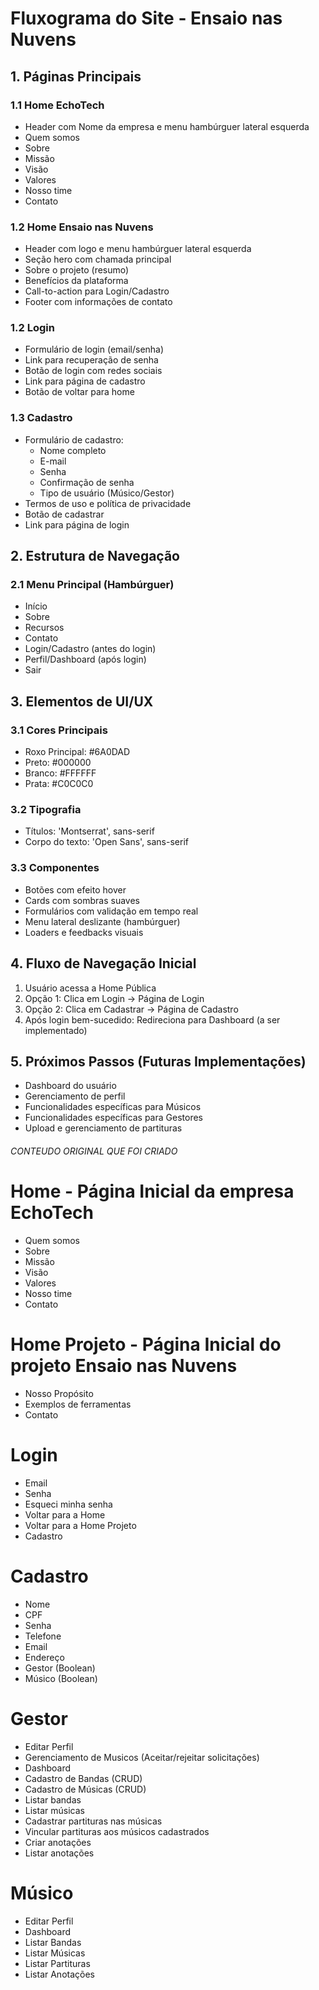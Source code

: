 # Fluxograma do Site - Ensaio nas Nuvens

## 1. Páginas Principais


### 1.1 Home EchoTech
- Header com Nome da empresa e menu hambúrguer lateral esquerda
- Quem somos
- Sobre
- Missão
- Visão
- Valores
- Nosso time
- Contato


### 1.2 Home Ensaio nas Nuvens
- Header com logo e menu hambúrguer lateral esquerda
- Seção hero com chamada principal
- Sobre o projeto (resumo)
- Benefícios da plataforma
- Call-to-action para Login/Cadastro
- Footer com informações de contato

### 1.2 Login
- Formulário de login (email/senha)
- Link para recuperação de senha
- Botão de login com redes sociais
- Link para página de cadastro
- Botão de voltar para home

### 1.3 Cadastro
- Formulário de cadastro:
  - Nome completo
  - E-mail
  - Senha
  - Confirmação de senha
  - Tipo de usuário (Músico/Gestor)
- Termos de uso e política de privacidade
- Botão de cadastrar
- Link para página de login

## 2. Estrutura de Navegação

### 2.1 Menu Principal (Hambúrguer)
- Início
- Sobre
- Recursos
- Contato
- Login/Cadastro (antes do login)
- Perfil/Dashboard (após login)
- Sair

## 3. Elementos de UI/UX

### 3.1 Cores Principais
- Roxo Principal: #6A0DAD
- Preto: #000000
- Branco: #FFFFFF
- Prata: #C0C0C0

### 3.2 Tipografia
- Títulos: 'Montserrat', sans-serif
- Corpo do texto: 'Open Sans', sans-serif

### 3.3 Componentes
- Botões com efeito hover
- Cards com sombras suaves
- Formulários com validação em tempo real
- Menu lateral deslizante (hambúrguer)
- Loaders e feedbacks visuais

## 4. Fluxo de Navegação Inicial
1. Usuário acessa a Home Pública
2. Opção 1: Clica em Login → Página de Login
3. Opção 2: Clica em Cadastrar → Página de Cadastro
4. Após login bem-sucedido: Redireciona para Dashboard (a ser implementado)

## 5. Próximos Passos (Futuras Implementações)
- Dashboard do usuário
- Gerenciamento de perfil
- Funcionalidades específicas para Músicos
- Funcionalidades específicas para Gestores
- Upload e gerenciamento de partituras


###### CONTEUDO ORIGINAL QUE FOI CRIADO ######
# Home - Página Inicial da empresa EchoTech
- Quem somos
- Sobre
- Missão
- Visão
- Valores
- Nosso time
- Contato

# Home Projeto - Página Inicial do projeto Ensaio nas Nuvens
- Nosso Propósito
- Exemplos de ferramentas
- Contato

# Login
- Email
- Senha
- Esqueci minha senha
- Voltar para a Home
- Voltar para a Home Projeto
- Cadastro

# Cadastro
- Nome
- CPF
- Senha
- Telefone
- Email
- Endereço
- Gestor (Boolean)
- Músico (Boolean)

# Gestor
- Editar Perfil
- Gerenciamento de Musicos (Aceitar/rejeitar solicitações)
- Dashboard
- Cadastro de Bandas (CRUD)
- Cadastro de Músicas (CRUD)
- Listar bandas
- Listar músicas
- Cadastrar partituras nas músicas
- Vincular partituras aos músicos cadastrados
- Criar anotações
- Listar anotações

# Músico
- Editar Perfil
- Dashboard
- Listar Bandas
- Listar Músicas
- Listar Partituras
- Listar Anotações